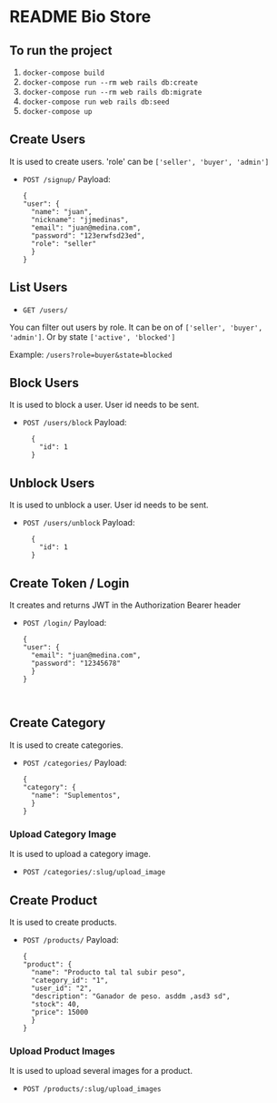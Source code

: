 
# README Bio Store

## To run the project
1. `docker-compose build`
2. `docker-compose run --rm web rails db:create`
3. `docker-compose run --rm web rails db:migrate`
4. `docker-compose run web rails db:seed`
5. `docker-compose up`


## Create Users

It is used to create users.  'role' can be `['seller', 'buyer', 'admin']`

- `POST /signup/`
  Payload:


  ```
  {
  "user": {
    "name": "juan",
    "nickname": "jjmedinas",
    "email": "juan@medina.com",
    "password": "123erwfsd23ed",
    "role": "seller"
    }
  }

## List Users
- `GET /users/`

You can filter out users by role. It can be on of `['seller', 'buyer', 'admin']`. Or by state `['active', 'blocked']`

Example:  `/users?role=buyer&state=blocked`



## Block Users

It is used to block a user. User id needs to be sent.

- `POST /users/block`
  Payload:

  ```
    {
      "id": 1
    }
## Unblock Users

It is used to unblock a user. User id needs to be sent.

- `POST /users/unblock`
  Payload:

  ```
    {
      "id": 1
    }
## Create Token / Login

It creates and returns JWT  in the Authorization Bearer header

- `POST /login/`
  Payload:

  ```
  {
  "user": {
    "email": "juan@medina.com",
    "password": "12345678"
    }
  }



## Create Category

It is used to create categories.

- `POST /categories/`
  Payload:


  ```
  {
  "category": {
    "name": "Suplementos",
    }
  }
### Upload Category  Image

It is used to upload a category image.

- `POST /categories/:slug/upload_image`

## Create Product

It is used to create products.

- `POST /products/`
  Payload:

  ```
  {
  "product": {
    "name": "Producto tal tal subir peso",
    "category_id": "1",
    "user_id": "2",
    "description": "Ganador de peso. asddm ,asd3 sd",
    "stock": 40,
    "price": 15000
    }
  }
### Upload  Product  Images

It is used to upload several images for a product.

- `POST /products/:slug/upload_images`
